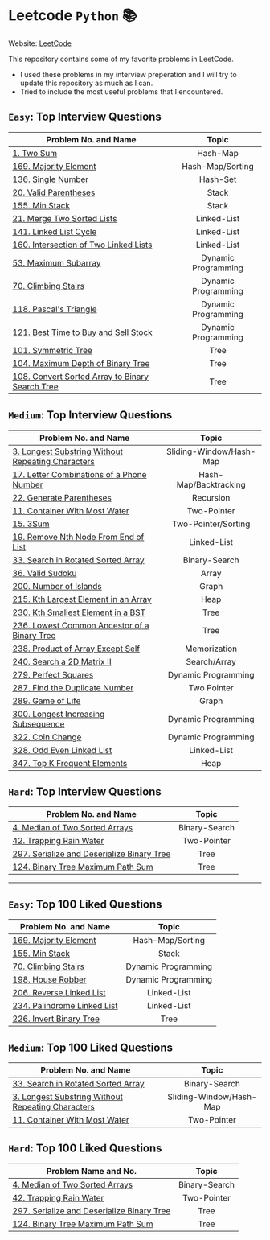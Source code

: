# Leetcode `Python` :books:

Website: [LeetCode](https://www.google.com "LeetCode's Homepage")

This repository contains some of my favorite problems in LeetCode. 
* I used these problems in my interview preperation and I will try to update this repository as much as I can. 
* Tried to include the most useful problems that I encountered.

##  `Easy`: Top Interview Questions

| Problem No. and Name     | Topic         |  
| ------------- |:-------------:|  
| [1. Two Sum](../master/Top_Interview_Questions/1.py)     | Hash-Map |  
| [169. Majority Element](../master/Top_Interview_Questions/169.py)     | Hash-Map/Sorting | 
| [136. Single Number](../master/Top_Interview_Questions/136.py)     | Hash-Set |
| [20. Valid Parentheses](../master/Top_Interview_Questions/20.py)     | Stack |  
| [155. Min Stack](../master/Top_Interview_Questions/155.py)     | Stack | 
| [21. Merge Two Sorted Lists](../master/Top_Interview_Questions/21.py)     | Linked-List |  
| [141. Linked List Cycle](../master/Top_Interview_Questions/141.py)     | Linked-List | 
| [160. Intersection of Two Linked Lists](../master/Top_Interview_Questions/160.py)    | Linked-List |  
| [53. Maximum Subarray](../master/Top_Interview_Questions/53.py)     | Dynamic Programming |  
| [70. Climbing Stairs](../master/Top_Interview_Questions/70.py)     | Dynamic Programming |   
| [118. Pascal's Triangle](../master/Top_Interview_Questions/118.py)     | Dynamic Programming |
| [121. Best Time to Buy and Sell Stock](../master/Top_Interview_Questions/121.py)     | Dynamic Programming |
| [101. Symmetric Tree](../master/Top_Interview_Questions/101.py)     | Tree |  
| [104. Maximum Depth of Binary Tree](../master/Top_Interview_Questions/104.py)     | Tree |   
| [108. Convert Sorted Array to Binary Search Tree](../master/Top_Interview_Questions/108.py)     | Tree |


##  `Medium`: Top Interview Questions

| Problem No. and Name      | Topic          |  
| ------------- |:-------------:|  
| [3. Longest Substring Without Repeating Characters](../master/Top_100_Liked_Questions/3.py)     | Sliding-Window/Hash-Map |  
| [17. Letter Combinations of a Phone Number](../master/Top_Interview_Questions/17.py)     | Hash-Map/Backtracking | 
| [22. Generate Parentheses](../master/Top_Interview_Questions/22.py)     | Recursion | 
| [11. Container With Most Water](../master/Top_100_Liked_Questions/11.py)     | Two-Pointer |   
| [15. 3Sum](../master/Top_Interview_Questions/15.py)     | Two-Pointer/Sorting |  
| [19. Remove Nth Node From End of List](../master/Top_Interview_Questions/19.py)     | Linked-List | 
| [33. Search in Rotated Sorted Array](../master/Top_100_Liked_Questions/33.py)     | Binary-Search |  
| [36. Valid Sudoku](../master/Top_Interview_Questions/36.py)     | Array | 
| [200. Number of Islands](../master/Top_Interview_Questions/200.py)     | Graph | 
| [215. Kth Largest Element in an Array](../master/Top_Interview_Questions/215.py)     | Heap | 
| [230. Kth Smallest Element in a BST](../master/Top_Interview_Questions/230.py)     | Tree | 
| [236. Lowest Common Ancestor of a Binary Tree](../master/Top_Interview_Questions/236.py)     | Tree | 
| [238. Product of Array Except Self](../master/Top_Interview_Questions/238.py)     | Memorization | 
| [240. Search a 2D Matrix II](../master/Top_Interview_Questions/240.py)     | Search/Array | 
| [279. Perfect Squares](../master/Top_Interview_Questions/279.py)     | Dynamic Programming | 
| [287. Find the Duplicate Number](../master/Top_Interview_Questions/287.py)     | Two Pointer | 
| [289. Game of Life](../master/Top_Interview_Questions/289.py)     | Graph | 
| [300. Longest Increasing Subsequence](../master/Top_Interview_Questions/300.py)     | Dynamic Programming | 
| [322. Coin Change](../master/Top_Interview_Questions/322.py)     | Dynamic Programming | 
| [328. Odd Even Linked List](../master/Top_Interview_Questions/328.py)     | Linked-List | 
| [347. Top K Frequent Elements](../master/Top_Interview_Questions/347.py)     | Heap | 


##  `Hard`: Top Interview Questions

| Problem No. and Name      | Topic         |  
| ------------- |:-------------:|  
| [4. Median of Two Sorted Arrays](../master/Top_Interview_Questions/4.py)      | Binary-Search | 
| [42. Trapping Rain Water](../master/Top_Interview_Questions/42.py)     | Two-Pointer |  
| [297. Serialize and Deserialize Binary Tree](../master/Top_Interview_Questions/297.py)     | Tree |  
| [124. Binary Tree Maximum Path Sum](../master/Top_Interview_Questions/124.py)     | Tree |   


------- 


##  `Easy`: Top 100 Liked Questions

| Problem No. and Name      | Topic         |  
| ------------- |:-------------:|  
| [169. Majority Element](../master/Top_Interview_Questions/169.py)     | Hash-Map/Sorting |  
| [155. Min Stack](../master/Top_Interview_Questions/155.py)     | Stack | 
| [70. Climbing Stairs](../master/Top_Interview_Questions/70.py)     | Dynamic Programming |  
| [198. House Robber](../master/Top_100_Liked_Questions/198.py)     | Dynamic Programming |  
| [206. Reverse Linked List](../master/Top_100_Liked_Questions/206.py)     | Linked-List | 
| [234. Palindrome Linked List](../master/Top_100_Liked_Questions/236.py)     | Linked-List |  
| [226. Invert Binary Tree](../master/Top_100_Liked_Questions/226.py)     | Tree |  



##  `Medium`: Top 100 Liked Questions

| Problem No. and Name      | Topic         |  
| ------------- |:-------------:|  
| [33. Search in Rotated Sorted Array](../master/Top_100_Liked_Questions/33.py)     | Binary-Search |  
| [3. Longest Substring Without Repeating Characters](../master/Top_100_Liked_Questions/3.py)     | Sliding-Window/Hash-Map |   
| [11. Container With Most Water](../master/Top_100_Liked_Questions/11.py)     | Two-Pointer |  

##  `Hard`: Top 100 Liked Questions

| Problem Name and No.      | Topic         |  
| ------------- |:-------------:|  
| [4. Median of Two Sorted Arrays](../master/Top_Interview_Questions/4.py)      | Binary-Search | 
| [42. Trapping Rain Water](../master/Top_Interview_Questions/42.py)     | Two-Pointer |  
| [297. Serialize and Deserialize Binary Tree](../master/Top_Interview_Questions/297.py)     | Tree |  
| [124. Binary Tree Maximum Path Sum](../master/Top_Interview_Questions/124.py)     | Tree |   


